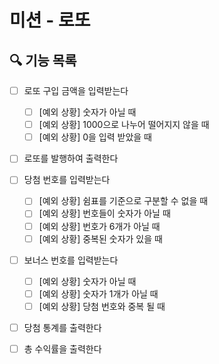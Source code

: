 # 미션 - 로또

## 🔍 기능 목록
- [ ] 로또 구입 금액을 입력받는다
  - [ ] [예외 상황] 숫자가 아닐 때
  - [ ] [예외 상황] 1000으로 나누어 떨어지지 않을 때
  - [ ] [예외 상황] 0을 입력 받았을 때
- [ ] 로또를 발행하여 출력한다
- [ ] 당첨 번호를 입력받는다
  - [ ] [예외 상황] 쉼표를 기준으로 구분할 수 없을 때
  - [ ] [예외 상황] 번호들이 숫자가 아닐 때
  - [ ] [예외 상황] 번호가 6개가 아닐 때
  - [ ] [예외 상황] 중복된 숫자가 있을 때
- [ ] 보너스 번호를 입력받는다
  - [ ] [예외 상황] 숫자가 아닐 때
  - [ ] [예외 상황] 숫자가 1개가 아닐 때
  - [ ] [예외 상황] 당첨 번호와 중복 될 때
- [ ] 당첨 통계를 출력한다
- [ ] 총 수익률을 출력한다

